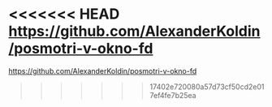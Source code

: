 <<<<<<< HEAD
https://github.com/AlexanderKoldin/posmotri-v-okno-fd
=======
https://github.com/AlexanderKoldin/posmotri-v-okno-fd
>>>>>>> 17402e720080a57d73cf50cd2e017ef4fe7b25ea
